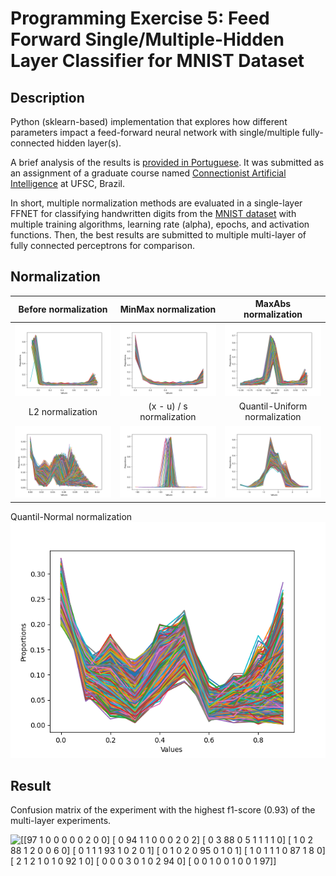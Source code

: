# Programming Exercise 5: Feed Forward Single/Multiple-Hidden Layer Classifier for MNIST Dataset
## Description
Python (sklearn-based) implementation that explores how different parameters impact a feed-forward neural network with single/multiple fully-connected hidden layer(s). 

A brief analysis of the results is [provided in Portuguese](https://github.com/fredericoschardong/programming-exercise-5-MNIST-database-hyper-parameterization/blob/master/report%20in%20portuguese.pdf). It was submitted as an assignment of a graduate course named [Connectionist Artificial Intelligence](https://moodle.ufsc.br/mod/assign/view.php?id=2122514) at UFSC, Brazil.

In short, multiple normalization methods are evaluated in a single-layer FFNET for classifying handwritten digits from the [MNIST dataset](http://yann.lecun.com/exdb/mnist/) with multiple training algorithms, learning rate (alpha), epochs, and activation functions. Then, the best results are submitted to multiple multi-layer of fully connected perceptrons for comparison.

## Normalization

Before normalization | MinMax normalization  |  MaxAbs normalization
:-------------------------:|:-------------------------:|:-------------------------:
![](https://raw.githubusercontent.com/fredericoschardong/MNIST-hyper-parameterization/master/Histogram%20training%20data%20before%20normalization.png "") | ![](https://raw.githubusercontent.com/fredericoschardong/MNIST-hyper-parameterization/master/Histogram%20after%20normalization%20with%20MinMaxScaler().png "")  |  ![](https://raw.githubusercontent.com/fredericoschardong/MNIST-hyper-parameterization/master/Histogram%20after%20normalization%20with%20MaxAbsScaler().png "")
L2 normalization | (x - u) / s normalization  |  Quantil-Uniform normalization
![](https://raw.githubusercontent.com/fredericoschardong/MNIST-hyper-parameterization/master/Histogram%20after%20normalization%20with%20Normalizer().png "") | ![](https://raw.githubusercontent.com/fredericoschardong/MNIST-hyper-parameterization/master/Histogram%20after%20normalization%20with%20StandardScaler().png "")  |  ![](https://raw.githubusercontent.com/fredericoschardong/MNIST-hyper-parameterization/master/Histogram%20after%20normalization%20with%20QuantileTransformer(output_distribution%3D'normal').png "")
Quantil-Normal normalization
![](https://raw.githubusercontent.com/fredericoschardong/MNIST-hyper-parameterization/master/Histogram%20after%20normalization%20with%20QuantileTransformer().png "")




## Result
Confusion matrix of the experiment with the highest f1-score (0.93) of the multi-layer experiments.

![](https://raw.githubusercontent.com/fredericoschardong/MNIST-hyper-parameterization/master/Confusion%20matrix.png "[[97  1  0  0  0  0  0  2  0  0]
 [ 0 94  1  1  0  0  0  2  0  2]
 [ 0  3 88  0  5  1  1  1  1  0]
 [ 1  0  2 88  1  2  0  0  6  0]
 [ 0  1  1  1 93  1  0  2  0  1]
 [ 0  1  0  2  0 95  0  1  0  1]
 [ 1  0  1  1  1  0 87  1  8  0]
 [ 2  1  2  1  0  1  0 92  1  0]
 [ 0  0  0  3  0  1  0  2 94  0]
 [ 0  0  1  0  0  1  0  0  1 97]]")
